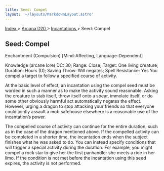 ```yaml
---
title: Seed: Compel
layout: '~/layouts/MarkdownLayout.astro'
---
```


[ Index ](/) > [ Arcana D20 ](/arcana.d20.srd) > [ Incantations ](/arcana.d20.srd/incantations) > Seed: Compel

##  Seed: Compel

Enchantment (Compulsion) [Mind-Affecting, Language-Dependent]

Knowledge (arcane lore) DC: 30; Range: Close; Target: One living creature;
Duration: Hours (D); Saving Throw: Will negates; Spell Resistance: Yes You
compel a target to follow a specified course of activity.

At the basic level of effect, an incantation using the compel seed must be
worded in such a manner as to make the activity sound reasonable. Asking the
creature to stab itself, throw itself onto a spear, immolate itself, or do
some other obviously harmful act automatically negates the effect. However,
urging a dragon to stop attacking your friends so that everyone could jointly
assault a mob safehouse elsewhere is a reasonable use of the incantation’s
power.

The compelled course of activity can continue for the entire duration, such as
in the case of the dragon mentioned above. If the compelled activity can be
completed in a shorter time, the incantation ends when the subject finishes
what he was asked to do. You can instead specify conditions that will trigger
a special activity during the duration. For example, you might compel a rock
star to give her the first panhandler she meets a ride in her limo. If the
condition is not met before the incantation using this seed expires, the
activity is not performed.

